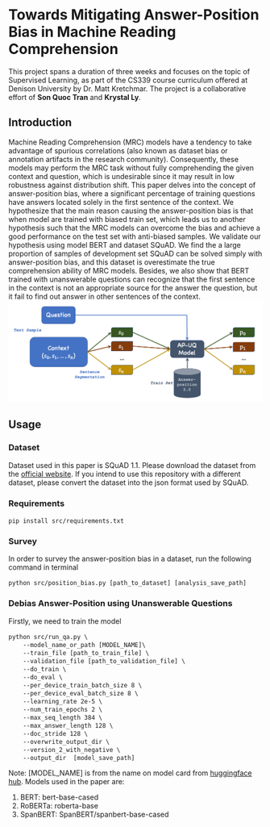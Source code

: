 # Towards Mitigating Answer-Position Bias in Machine Reading Comprehension
This project spans a duration of three weeks and focuses on the topic of Supervised Learning, as part of the CS339 course curriculum offered at Denison University by Dr. Matt Kretchmar. The project is a collaborative effort of **Son Quoc Tran** and **Krystal Ly**.
## Introduction
Machine Reading Comprehension (MRC) models have a tendency to take advantage of spurious correlations (also known as dataset bias or annotation artifacts in the research community). Consequently, these models may perform the MRC task without fully comprehending the given context and question, which is undesirable since it may result in low robustness against distribution shift. This paper delves into the concept of answer-position bias, where a significant percentage of training questions have answers located solely in the first sentence of the context. We hypothesize that the main reason causing the answer-position bias is that when model are trained with biased train set, which leads us to another hypothesis such that the MRC models can overcome the bias and achieve a good performance on the test set with anti-biased samples. We validate our hypothesis using model BERT and dataset SQuAD. We find the a large proportion of samples of development set SQuAD can be solved simply with answer-position bias, and this dataset is overestimate the true comprehension ability of MRC models. Besides, we also show that BERT trained with unanswerable questions can recognize that the first sentence in the context is not an appropriate source for the answer the question, but it fail to find out answer in other sentences of the context.
![Debiasing Answer-Position using Unanswerable Questions](images/pipeline.png)
## Usage
### Dataset
Dataset used in this paper is SQuAD 1.1. Please download the dataset from the [official website](https://rajpurkar.github.io/SQuAD-explorer/). If you intend to use this repository with a different dataset, please convert the dataset into the json format used by SQuAD.
### Requirements
```
pip install src/requirements.txt
```
### Survey
In order to survey the answer-position bias in a dataset, run the following command in terminal
```
python src/position_bias.py [path_to_dataset] [analysis_save_path]
```
### Debias Answer-Position using Unanswerable Questions
Firstly, we need to train the model
```
python src/run_qa.py \
    --model_name_or_path [MODEL_NAME]\
    --train_file [path_to_train_file] \
    --validation_file [path_to_validation_file] \
    --do_train \
    --do_eval \
    --per_device_train_batch_size 8 \
    --per_device_eval_batch_size 8 \
    --learning_rate 2e-5 \
    --num_train_epochs 2 \
    --max_seq_length 384 \
    --max_answer_length 128 \
    --doc_stride 128 \
    --overwrite_output_dir \
    --version_2_with_negative \
    --output_dir  [model_save_path]
```
Note: [MODEL_NAME] is from the name on model card from [huggingface hub](https://huggingface.co/models). Models used in the paper are:


1.   BERT: bert-base-cased
2.   RoBERTa: roberta-base
3.   SpanBERT: SpanBERT/spanbert-base-cased

